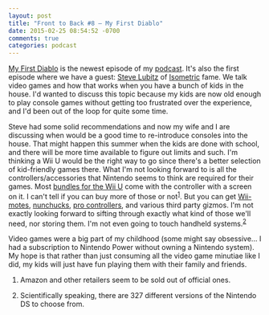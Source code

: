 ```yaml
---
layout: post
title: "Front to Back #8 — My First Diablo"
date: 2015-02-25 08:54:52 -0700
comments: true
categories: podcast
---
```

[My First Diablo](http://fronttoback.co/podcast/8) is the newest episode of my [podcast](http://fronttoback.co). It's also the first episode where we have a guest: [Steve Lubitz](http://twitter.com/wickedgood) of [Isometric](http://5by5.tv/isometric) fame. We talk video games and how that works when you have a bunch of kids in the house. I'd wanted to discuss this topic because my kids are now old enough to play console games without getting too frustrated over the experience, and I'd been out of the loop for quite some time. 

Steve had some solid recommendations and now my wife and I are discussing when would be a good time to re-introduce consoles into the house. That might happen this summer when the kids are done with school, and there will be more time available to figure out limits and such. I'm thinking a Wii U would be the right way to go since there's a better selection of kid-friendly games there. What I'm not looking forward to is all the controllers/accessories that Nintendo seems to think are required for their games. Most [bundles for the Wii U](http://www.amazon.com/Nintendo-Wii-Deluxe-Set-Bundle-3ds/dp/B00MVUKM0A/ref=sr_1_1?sr=8-1&ie=UTF8&keywords=wii%2Bu&tag=thepetzoo-20&qid=1424881179) come with the controller with a screen on it. I can't tell if you can buy more of those or not<sup id="fnref:1"><a href="#fn:1" rel="footnote">1</a></sup>. But you can get [Wii-motes](http://www.amazon.com/Nintendo-Wii-Remote-Plus-Black/dp/B00N4OAELY/ref=sr_1_1?ie=UTF8&sr=1-1&s=videogames&keywords=wii%2Bmote&tag=thepetzoo-20&qid=1424881298), [nunchucks](http://www.amazon.com/Nintendo-Nunchuk-Controller-Black-Wii/dp/B0094X1ZXU/ref=pd_bxgy_vg_img_y?tag=thepetzoo-20), [pro controllers](http://www.amazon.com/Nintendo-Pro-Controller-Black-Wii-u/dp/B00MUY0OFU/ref=pd_sim_vg_3?refRID=0SQ5Z19AHMG8VE30V0TD&tag=thepetzoo-20&ie=UTF8), and various third party gizmos. I'm not exactly looking forward to sifting through exactly what kind of those we'll need, nor storing them. I'm not even going to touch handheld systems.<sup id="fnref:2"><a href="#fn:2" rel="footnote">2</a></sup>

Video games were a big part of my childhood (some might say obsessive... I had a subscription to Nintendo Power without owning a Nintendo system). My hope is that rather than just consuming all the video game minutiae like I did, my kids will just have fun playing them with their family and friends.

<div class="footnotes">
  <ol>
    <li class="footnote" id="fn:1">
  <p>Amazon and other retailers seem to be sold out of official ones.</p>
</li>
<li class="footnote" id="fn:2">
  <p>Scientifically speaking, there are 327 different versions of the Nintendo DS to choose from.</p>
</li>
  </ol>
</div>